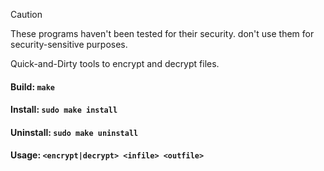 > [!CAUTION]
> These programs haven't been tested for their security. don't use them for security-sensitive purposes.

Quick-and-Dirty tools to encrypt and decrypt files.

#### Build: `make`

#### Install: `sudo make install`

#### Uninstall: `sudo make uninstall`

#### Usage: `<encrypt|decrypt> <infile> <outfile>`